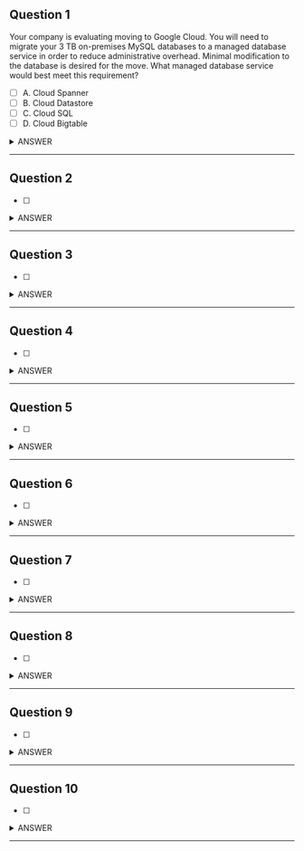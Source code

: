 ## Question 1
Your company is evaluating moving to Google Cloud. You will need to migrate your 3 TB on-premises MySQL databases to a managed database service in order to reduce administrative overhead. Minimal modification to the database is desired for the move. What managed database service would best meet this requirement?

- [ ] A. Cloud Spanner
- [ ] B. Cloud Datastore
- [ ] C. Cloud SQL
- [ ] D. Cloud Bigtable

<details><summary>ANSWER</summary><b>
C. Cloud SQL

> Explanation : `Cloud SQL` is the direct lift and shift option for existing MySQL workloads and requires minimal modification.
`Cloud Bigtable` is a NoSQL analytics database, and not a direct equivalent to a MySQL lift and shift operation.

</b></details>

---

## Question 2

- [ ] 

<details><summary>ANSWER</summary><b>

</b></details>

---

## Question 3

- [ ] 

<details><summary>ANSWER</summary><b>

</b></details>

---

## Question 4

- [ ] 

<details><summary>ANSWER</summary><b>

</b></details>

---

## Question 5

- [ ] 

<details><summary>ANSWER</summary><b>

</b></details>

---

## Question 6

- [ ] 

<details><summary>ANSWER</summary><b>

</b></details>

---

## Question 7

- [ ] 

<details><summary>ANSWER</summary><b>

</b></details>

---

## Question 8

- [ ] 

<details><summary>ANSWER</summary><b>

</b></details>

---

## Question 9

- [ ] 

<details><summary>ANSWER</summary><b>

</b></details>

---

## Question 10

- [ ] 

<details><summary>ANSWER</summary><b>

</b></details>

---